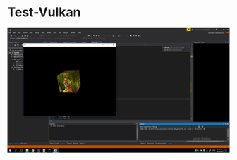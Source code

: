 # Test-Vulkan
![alt text](https://raw.githubusercontent.com/PhuwadonV/Test-Vulkan/master/Example.png)
